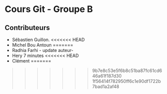 # Cours Git - Groupe B

## Contributeurs

* Sébastien Guillon.
<<<<<<< HEAD
* Michel Bou Antoun
=======
* Radhia Farhi - update auteur-
* Hery 7 minutes
<<<<<<< HEAD
* Clément
=======
>>>>>>> 9b7e8c53e5f6b8c51ba87fc61cd646a61f187d30
>>>>>>> 1f56414f782950ff6c1e90df1722b7bad1a2af48
